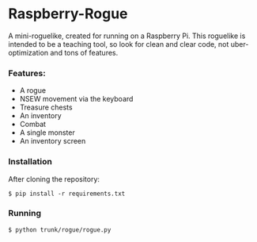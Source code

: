 Raspberry-Rogue
===============

A mini-roguelike, created for running on a Raspberry Pi. This roguelike is intended to be a teaching tool, so look for clean and clear code, not uber-optimization and tons of features.

### Features:

- A rogue
- NSEW movement via the keyboard
- Treasure chests
- An inventory
- Combat
- A single monster
- An inventory screen

### Installation

After cloning the repository:

`$ pip install -r requirements.txt`

### Running

`$ python trunk/rogue/rogue.py`
